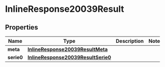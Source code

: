# InlineResponse20039Result

## Properties
Name | Type | Description | Notes
------------ | ------------- | ------------- | -------------
**meta** | [**InlineResponse20039ResultMeta**](InlineResponse20039ResultMeta.md) |  | 
**serie0** | [**InlineResponse20039ResultSerie0**](InlineResponse20039ResultSerie0.md) |  | 

